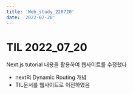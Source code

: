 ```yaml
---
title: 'Web_study_220720'
date: '2022-07-20'
---
```


# TIL 2022_07_20
Next.js tutorial 내용을 활용하여 웹사이트를 수정했다
- next의 Dynamic Routing 개념
- TIL문서를 웹사이트로 이전하였음 